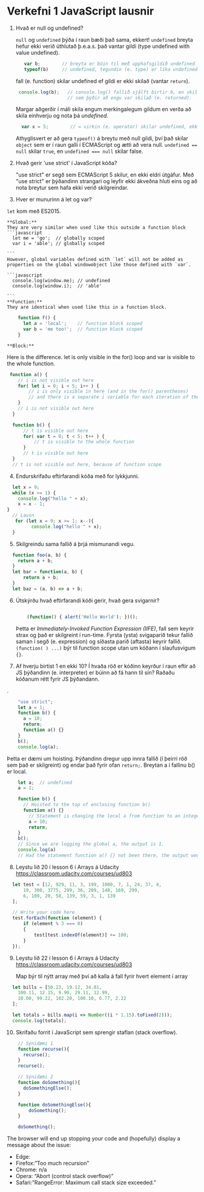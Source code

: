 # Verkefni 1 JavaScript lausnir

1. Hvað er null og undefined?

  	`null` og `undefined` þýða í raun bæði það sama, ekkert!
  	`undefined` breyta hefur ekki verið úthlutað þ.e.a.s. það vantar gildi (type undefined with value undefined).


     ```javascript
        var b;        // breyta er búin til með upphafsgildið undefined (sem þýðir að breytan vantar gildi).
        typeof(b)     // undefined, tegundin (e. type) er líka undefined.
     ```

    fall (e. function) skilar undefined ef gildi er ekki skilað (vantar `return`).
     
     ```javascript
      console.log(b);   // console.log() fallið sjálft birtir b, en skilar undefined.
                        // sem þýðir að engu var skilað (e. returned).
     ```

    Margar aðgerðir í máli skila engum merkingalegum gildum en verða að skila einhverju og nota þá <em>undefined</em>.
     
    ```javascript
      var x = 5;        // = virkin (e. operator) skilar undefined, ekki gildi 
    ```
    Athyglisvert er að gera `typeof()` á breytu með null gildi, því það skilar `object` sem er í raun galli í ECMAScript og ætti að vera null. `undefined == null` skilar `true`, en `undefined === null` skilar false.

2. Hvað gerir 'use strict' í JavaScript kóða?

    "use strict" er segð sem ECMAScript 5 skilur, en ekki eldri útgáfur. Með "use strict" er þýðandinn strangari og leyfir ekki ákveðna hluti eins og að nota breytur sem hafa ekki verið skilgreindar. 

3. Hver er munurinn á let og var?

  `let` kom með ES2015.

    **Global:**
    They are very similar when used like this outside a function block
    ```javascript
      let me = 'go';  // globally scoped
      var i = 'able'; // globally scoped

    ```
    However, global variables defined with `let` will not be added as properties on the global windowobject like those defined with `var`.

    ```javascript
      console.log(window.me); // undefined
      console.log(window.i);  // 'able'

    ```
    **Function:**
    They are identical when used like this in a function block.
  ```javascript
      function f() {
        let a = 'local';    // function block scoped
        var b = 'me too!';  // function block scoped
      }

  ```
    **Block:**
  Here is the difference. let is only visible in the for() loop and var is visible to the whole function.  
  ```javascript
   function a() {
      // i is not visible out here
      for( let i = 0; i < 5; i++ ) {
          // i is only visible in here (and in the for() parentheses)
          // and there is a separate i variable for each iteration of the loop
      }
      // i is not visible out here 
    }

    function b() {
        // t is visible out here
        for( var t = 0; t < 5; t++ ) {
            // t is visible to the whole function
        }
        // t is visible out here
    }
    // t is not visible out here, because of function scope


  ```

4. Endurskrifaðu eftirfarandi kóða með for lykkjunni.

  ```javascript
    let x = 9;
    while (x >= 1) {
      console.log("hello " + x);
      x = x - 1;
}
    // Lausn
     for (let x = 9; x >= 1; x--){
           console.log("hello " + x);
    }

  ```

5. Skilgreindu sama fallið á þrjá mismunandi vegu.

  ```javascript
    function foo(a, b) {
      return a + b;
    }
    let bar = function(a, b) {
        return a + b;
    }
    let baz = (a, b) => a + b;

  ```

6. Útskýrðu hvað eftirfarandi kóði gerir, hvað gera svigarnir?
    ```javascript

        (function() { alert('Hello World'); })(); 

    ```
    Þetta er *Immediately-Invoked Function Expression (IIFE)*, fall sem keyrir strax og það er skilgreint í run-time. 
    Fyrsta (ysta) svigaparið tekur fallið saman í segð (e. expression) og síðasta parið (aftasta) keyrir fallið. `(function( ) ...)` býr til function scope utan um kóðann í slaufusvigum `{}`.

7. Af hverju birtist 1 en ekki 10?
Í hvaða röð er kóðinn keyrður í raun eftir að JS þýðandinn (e. interpreter) er búinn að fá hann til sín? Raðaðu kóðanum rétt fyrir JS þýðandann.

. 
  ```javascript
      "use strict";
      let a = 1;
      function b() {
        a = 10;
        return;
        function a() {}
      }
      b();
      console.log(a);

  ```
  Þetta er dæmi um hoisting. Þýðandinn dregur upp innra fallið (í þeirri röð sem það er skilgreint) og endar það fyrir ofan `return;`. Breytan a í fallinu b() er local.

  ```javascript
      let a;  // undefined
      a = 1; 

      function b() {
        // Hoisted to the top of enclosing function b()
        function a() {} 
          // Statement is changing the local a from function to an integer value of 10. 
          a = 10;       
          return;
      }
      b();
      // Since we are logging the global a, the output is 1.
      console.log(a) 
      // Had the statement function a() {} not been there, the output would have been 10.

  ```

8. Leystu lið 20 í lesson 6 í Arrays á Udacity https://classroom.udacity.com/courses/ud803 
  ```javascript
    let test = [12, 929, 11, 3, 199, 1000, 7, 1, 24, 37, 4,
        19, 300, 3775, 299, 36, 209, 148, 169, 299,
        6, 109, 20, 58, 139, 59, 3, 1, 139
    ];

    // Write your code here
    test.forEach(function (element) {
        if (element % 3 === 0)
        {
            test[test.indexOf(element)] += 100;
        }
    });

  ```

9. Leystu lið 22 í lesson 6 í Arrays á Udacity https://classroom.udacity.com/courses/ud803 
  
     Map býr til nýtt array með því að kalla á fall fyrir hvert element í array

  ```javascript
    let bills = [50.23, 19.12, 34.01,
      100.11, 12.15, 9.90, 29.11, 12.99,
      10.00, 99.22, 102.20, 100.10, 6.77, 2.22
    ];

    let totals = bills.map(i => Number((i * 1.15).toFixed(2)));
    console.log(totals);

  ```
10. Skrifaðu forrit í JavaScript sem sprengir staflan (stack overflow).

```javascript
    // Sýnidæmi 1
    function recurse(){
      recurse();
    }
    recurse();

    // Sýnidæmi 2
    function doSomething(){
      doSomethingElse();
    }

    function doSomethingElse(){
        doSomething();
    }

    doSomething();
```
The browser will end up stopping your code and (hopefully) display a message about the issue:

- Edge:
- Firefox:”Too much recursion”
- Chrome: n/a
- Opera: “Abort (control stack overflow)”
- Safari:”RangeError: Maximum call stack size exceeded.”

 